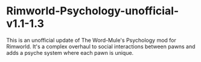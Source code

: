 # Rimworld-Psychology-unofficial-v1.1-1.3
This is an unofficial update of The Word-Mule's Psychology mod for Rimworld. It's a complex overhaul to social interactions between pawns and adds a psyche system where each pawn is unique.
